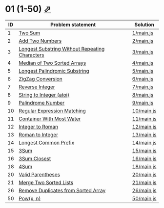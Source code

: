 # 01 (1-50) [⬀](https://leetcode.com/problemset/all/#page-1)



| ID | Problem statement                                                                                                               | Solution                 |
|----|---------------------------------------------------------------------------------------------------------------------------------|--------------------------|
| 1  | [Two Sum](https://leetcode.com/problems/two-sum/)                                                                               | [1/main.js](1/main.js)   |
| 2  | [Add Two Numbers](https://leetcode.com/problems/add-two-numbers/)                                                               | [2/main.js](2/main.js)   |
| 3  | [Longest Substring Without Repeating Characters](https://leetcode.com/problems/longest-substring-without-repeating-characters/) | [3/main.js](3/main.js)   |
| 4  | [Median of Two Sorted Arrays](https://leetcode.com/problems/median-of-two-sorted-arrays/)                                       | [4/main.js](4/main.js)   |
| 5  | [Longest Palindromic Substring](https://leetcode.com/problems/longest-palindromic-substring/)                                   | [5/main.js](5/main.js)   |
| 6  | [ZigZag Conversion](https://leetcode.com/problems/zigzag-conversion/)                                                           | [6/main.js](6/main.js)   |
| 7  | [Reverse Integer](https://leetcode.com/problems/reverse-integer/)                                                               | [7/main.js](7/main.js)   |
| 8  | [String to Integer (atoi)](https://leetcode.com/problems/string-to-integer-atoi/)                                               | [8/main.js](8/main.js)   |
| 9  | [Palindrome Number](https://leetcode.com/problems/palindrome-number/)                                                           | [9/main.js](9/main.js)   |
| 10 | [Regular Expression Matching](https://leetcode.com/problems/regular-expression-matching/)                                       | [10/main.js](10/main.js) |
| 11 | [Container With Most Water](https://leetcode.com/problems/container-with-most-water/)                                           | [11/main.js](11/main.js) |
| 12 | [Integer to Roman](https://leetcode.com/problems/integer-to-roman/)                                                             | [12/main.js](12/main.js) |
| 13 | [Roman to Integer](https://leetcode.com/problems/roman-to-integer/)                                                             | [13/main.js](13/main.js) |
| 14 | [Longest Common Prefix](https://leetcode.com/problems/longest-common-prefix/)                                                   | [14/main.js](14/main.js) |
| 15 | [3Sum](https://leetcode.com/problems/3sum/)                                                                                     | [15/main.js](15/main.js) |
| 16 | [3Sum Closest](https://leetcode.com/problems/3sum-closest/)                                                                     | [16/main.js](16/main.js) |
| 18 | [4Sum](https://leetcode.com/problems/4sum/)                                                                                     | [18/main.js](18/main.js) |
| 20 | [Valid Parentheses](https://leetcode.com/problems/valid-parentheses/)                                                           | [20/main.js](20/main.js) |
| 21 | [Merge Two Sorted Lists](https://leetcode.com/problems/merge-two-sorted-lists/)                                                 | [21/main.js](21/main.js) |
| 26 | [Remove Duplicates from Sorted Array](https://leetcode.com/problems/remove-duplicates-from-sorted-array/)                       | [26/main.js](26/main.js) |
| 50 | [Pow(x, n)](https://leetcode.com/problems/powx-n/)                                                                              | [50/main.js](50/main.js) |

